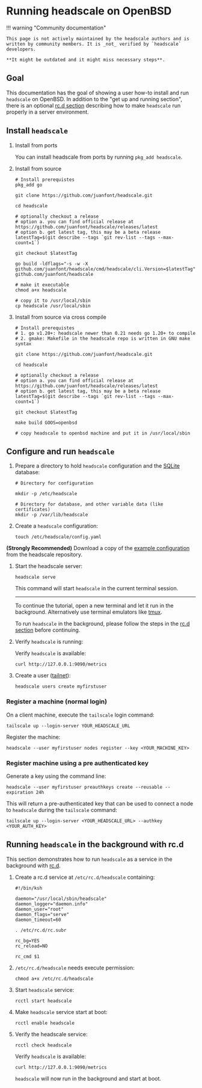 # Running headscale on OpenBSD

!!! warning "Community documentation"

    This page is not actively maintained by the headscale authors and is
    written by community members. It is _not_ verified by `headscale` developers.

    **It might be outdated and it might miss necessary steps**.

## Goal

This documentation has the goal of showing a user how-to install and run `headscale` on OpenBSD.
In addition to the "get up and running section", there is an optional [rc.d section](#running-headscale-in-the-background-with-rcd)
describing how to make `headscale` run properly in a server environment.

## Install `headscale`

1. Install from ports

    You can install headscale from ports by running `pkg_add headscale`.

1. Install from source

    ```shell
    # Install prerequistes
    pkg_add go

    git clone https://github.com/juanfont/headscale.git

    cd headscale

    # optionally checkout a release
    # option a. you can find official release at https://github.com/juanfont/headscale/releases/latest
    # option b. get latest tag, this may be a beta release
    latestTag=$(git describe --tags `git rev-list --tags --max-count=1`)

    git checkout $latestTag

    go build -ldflags="-s -w -X github.com/juanfont/headscale/cmd/headscale/cli.Version=$latestTag" github.com/juanfont/headscale

    # make it executable
    chmod a+x headscale

    # copy it to /usr/local/sbin
    cp headscale /usr/local/sbin
    ```

1. Install from source via cross compile

    ```shell
    # Install prerequistes
    # 1. go v1.20+: headscale newer than 0.21 needs go 1.20+ to compile
    # 2. gmake: Makefile in the headscale repo is written in GNU make syntax

    git clone https://github.com/juanfont/headscale.git

    cd headscale

    # optionally checkout a release
    # option a. you can find official release at https://github.com/juanfont/headscale/releases/latest
    # option b. get latest tag, this may be a beta release
    latestTag=$(git describe --tags `git rev-list --tags --max-count=1`)

    git checkout $latestTag

    make build GOOS=openbsd

    # copy headscale to openbsd machine and put it in /usr/local/sbin
    ```

## Configure and run `headscale`

1. Prepare a directory to hold `headscale` configuration and the [SQLite](https://www.sqlite.org/) database:

    ```shell
    # Directory for configuration

    mkdir -p /etc/headscale

    # Directory for database, and other variable data (like certificates)
    mkdir -p /var/lib/headscale
    ```

1. Create a `headscale` configuration:

    ```shell
    touch /etc/headscale/config.yaml
    ```

**(Strongly Recommended)** Download a copy of the [example configuration](https://github.com/juanfont/headscale/blob/main/config-example.yaml) from the headscale repository.

1. Start the headscale server:

    ```shell
    headscale serve
    ```

    This command will start `headscale` in the current terminal session.

    ***

    To continue the tutorial, open a new terminal and let it run in the background.
    Alternatively use terminal emulators like [tmux](https://github.com/tmux/tmux).

    To run `headscale` in the background, please follow the steps in the [rc.d section](#running-headscale-in-the-background-with-rcd) before continuing.

1. Verify `headscale` is running:

    Verify `headscale` is available:

    ```shell
    curl http://127.0.0.1:9090/metrics
    ```

1. Create a user ([tailnet](https://tailscale.com/kb/1136/tailnet/)):

    ```shell
    headscale users create myfirstuser
    ```

### Register a machine (normal login)

On a client machine, execute the `tailscale` login command:

```shell
tailscale up --login-server YOUR_HEADSCALE_URL
```

Register the machine:

```shell
headscale --user myfirstuser nodes register --key <YOUR_MACHINE_KEY>
```

### Register machine using a pre authenticated key

Generate a key using the command line:

```shell
headscale --user myfirstuser preauthkeys create --reusable --expiration 24h
```

This will return a pre-authenticated key that can be used to connect a node to `headscale` during the `tailscale` command:

```shell
tailscale up --login-server <YOUR_HEADSCALE_URL> --authkey <YOUR_AUTH_KEY>
```

## Running `headscale` in the background with rc.d

This section demonstrates how to run `headscale` as a service in the background with [rc.d](https://man.openbsd.org/rc.d).

1. Create a rc.d service at `/etc/rc.d/headscale` containing:

    ```shell
    #!/bin/ksh

    daemon="/usr/local/sbin/headscale"
    daemon_logger="daemon.info"
    daemon_user="root"
    daemon_flags="serve"
    daemon_timeout=60

    . /etc/rc.d/rc.subr

    rc_bg=YES
    rc_reload=NO

    rc_cmd $1
    ```

1. `/etc/rc.d/headscale` needs execute permission:

    ```shell
    chmod a+x /etc/rc.d/headscale
    ```

1. Start `headscale` service:

    ```shell
    rcctl start headscale
    ```

1. Make `headscale` service start at boot:

    ```shell
    rcctl enable headscale
    ```

1. Verify the headscale service:

    ```shell
    rcctl check headscale
    ```

    Verify `headscale` is available:

    ```shell
    curl http://127.0.0.1:9090/metrics
    ```

    `headscale` will now run in the background and start at boot.
